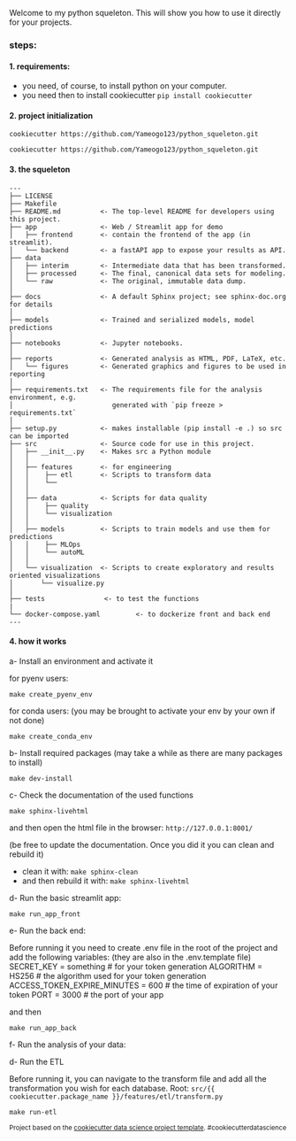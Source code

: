 

Welcome to my python squeleton. This will show you how to use it directly for your projects. 

### steps:

#### 1. requirements:

- you need, of course, to install python on your computer.
- you need then to install cookiecutter `pip install cookiecutter`

#### 2. project initialization

```
cookiecutter https://github.com/Yameogo123/python_squeleton.git 
```


```
cookiecutter https://github.com/Yameogo123/python_squeleton.git
```

#### 3. the squeleton

```
---
├── LICENSE
├── Makefile
├── README.md          <- The top-level README for developers using this project.
├── app                <- Web / Streamlit app for demo
│   ├── frontend       <- contain the frontend of the app (in streamlit).
│   └── backend        <- a fastAPI app to expose your results as API.
├── data
│   ├── interim        <- Intermediate data that has been transformed.
│   ├── processed      <- The final, canonical data sets for modeling.
│   └── raw            <- The original, immutable data dump.
│
├── docs               <- A default Sphinx project; see sphinx-doc.org for details
│
├── models             <- Trained and serialized models, model predictions
│
├── notebooks          <- Jupyter notebooks.
│
├── reports            <- Generated analysis as HTML, PDF, LaTeX, etc.
│   └── figures        <- Generated graphics and figures to be used in reporting
│
├── requirements.txt   <- The requirements file for the analysis environment, e.g.
│                         generated with `pip freeze > requirements.txt`
│
├── setup.py           <- makes installable (pip install -e .) so src can be imported
├── src                <- Source code for use in this project.
│   ├── __init__.py    <- Makes src a Python module
│   │
│   ├── features       <- for engineering
│   │    ├── etl       <- Scripts to transform data
│   │    └──
│   │
│   ├── data           <- Scripts for data quality
│   │    ├── quality
│   │    └── visualization
│   │
│   ├── models         <- Scripts to train models and use them for predictions
│   │    ├── MLOps
│   │    └── autoML
│   │
│   └── visualization  <- Scripts to create exploratory and results oriented visualizations
│       └── visualize.py
│
├── tests               <- to test the functions
|
└── docker-compose.yaml         <- to dockerize front and back end
---
```

#### 4. how it works

a- Install an environment and activate it

for pyenv users:

```
make create_pyenv_env
```

for conda users: (you may be brought to activate your env by your own if not done)

```
make create_conda_env
```

b- Install required packages
(may take a while as there are many packages to install)

```
make dev-install
```

c- Check the documentation of the used functions

```
make sphinx-livehtml
```

and then open the html file in the browser: ```http://127.0.0.1:8001/```

(be free to update the documentation. Once you did it you can clean and rebuild it)
- clean it with: ```make sphinx-clean```
- and then rebuild it with: ```make sphinx-livehtml```


d- Run the basic streamlit app:

```
make run_app_front
```

e- Run the back end:

Before running it you need to create .env file in the root of the project and add the following variables: (they are also in the .env.template file)
SECRET_KEY = something # for your token generation
ALGORITHM = HS256 # the algorithm used for your token generation
ACCESS_TOKEN_EXPIRE_MINUTES = 600 # the time of expiration of your token
PORT = 3000 # the port of your app

and then

```
make run_app_back
```

f- Run the analysis of your data:

d- Run the ETL

Before running it, you can navigate to the transform file and add all the transformation you wish for each database. Root: ```src/{{ cookiecutter.package_name }}/features/etl/transform.py```

```
make run-etl
```

<p><small>Project based on the <a target="_blank" href="https://drivendata.github.io/cookiecutter-data-science/">cookiecutter data science project template</a>. #cookiecutterdatascience</small></p>

